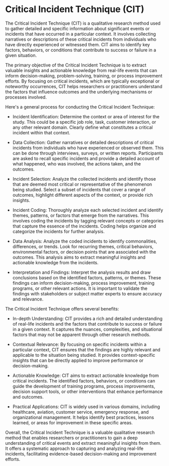 # Critical Incident Technique (CIT)

The Critical Incident Technique (CIT) is a qualitative research method used to gather detailed and specific information about significant events or incidents that have occurred in a particular context. It involves collecting narratives or descriptions of these critical incidents from individuals who have directly experienced or witnessed them. CIT aims to identify key factors, behaviors, or conditions that contribute to success or failure in a given situation.

The primary objective of the Critical Incident Technique is to extract valuable insights and actionable knowledge from real-life events that can inform decision-making, problem-solving, training, or process improvement efforts. By focusing on critical incidents, which are typically exceptional or noteworthy occurrences, CIT helps researchers or practitioners understand the factors that influence outcomes and the underlying mechanisms or processes involved.

Here's a general process for conducting the Critical Incident Technique:

* Incident Identification: Determine the context or area of interest for the study. This could be a specific job role, task, customer interaction, or any other relevant domain. Clearly define what constitutes a critical incident within that context.

* Data Collection: Gather narratives or detailed descriptions of critical incidents from individuals who have experienced or observed them. This can be done through interviews, surveys, or written reports. Participants are asked to recall specific incidents and provide a detailed account of what happened, who was involved, the actions taken, and the outcomes.

* Incident Selection: Analyze the collected incidents and identify those that are deemed most critical or representative of the phenomenon being studied. Select a subset of incidents that cover a range of outcomes, highlight different aspects of the context, or provide rich insights.

* Incident Coding: Thoroughly analyze each selected incident and identify themes, patterns, or factors that emerge from the narratives. This involves coding the incidents by tagging relevant concepts or categories that capture the essence of the incidents. Coding helps organize and categorize the incidents for further analysis.

* Data Analysis: Analyze the coded incidents to identify commonalities, differences, or trends. Look for recurring themes, critical behaviors, environmental factors, or decision points that are associated with the outcomes. This analysis aims to extract meaningful insights and actionable knowledge from the incidents.

* Interpretation and Findings: Interpret the analysis results and draw conclusions based on the identified factors, patterns, or themes. These findings can inform decision-making, process improvement, training programs, or other relevant actions. It is important to validate the findings with stakeholders or subject matter experts to ensure accuracy and relevance.

The Critical Incident Technique offers several benefits:

* In-depth Understanding: CIT provides a rich and detailed understanding of real-life incidents and the factors that contribute to success or failure in a given context. It captures the nuances, complexities, and situational factors that may not be apparent through other research methods.

* Contextual Relevance: By focusing on specific incidents within a particular context, CIT ensures that the findings are highly relevant and applicable to the situation being studied. It provides context-specific insights that can be directly applied to improve performance or decision-making.

* Actionable Knowledge: CIT aims to extract actionable knowledge from critical incidents. The identified factors, behaviors, or conditions can guide the development of training programs, process improvements, decision support tools, or other interventions that enhance performance and outcomes.

* Practical Applications: CIT is widely used in various domains, including healthcare, aviation, customer service, emergency response, and organizational management. It helps identify best practices, lessons learned, or areas for improvement in these specific areas.

Overall, the Critical Incident Technique is a valuable qualitative research method that enables researchers or practitioners to gain a deep understanding of critical events and extract meaningful insights from them. It offers a systematic approach to capturing and analyzing real-life incidents, facilitating evidence-based decision-making and improvement efforts.